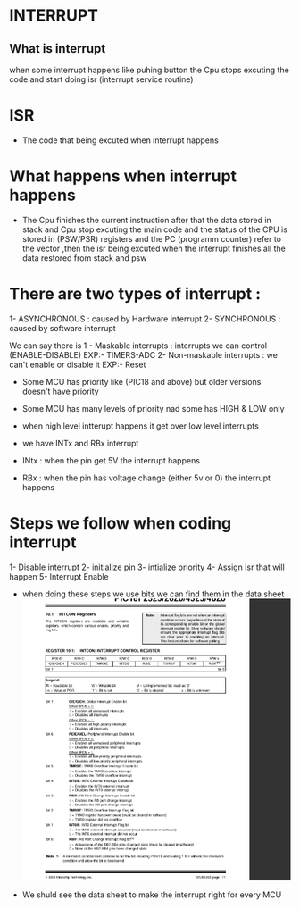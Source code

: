 # INTERRUPT
## What is interrupt
when some interrupt happens like puhing button the Cpu stops excuting the code and start doing isr (interrupt service routine)



# ISR
- The code that being excuted when interrupt happens



# What happens when interrupt happens
- The Cpu finishes the current instruction after that the data stored in stack and Cpu stop excuting the main code
and the status of the CPU is stored in (PSW/PSR) registers and the PC (programm counter) refer to the vector ,then the isr being excuted
when the interrupt finishes all the data restored from stack and psw

# There are two types of interrupt :
1- ASYNCHRONOUS : caused by Hardware interrupt 
2- SYNCHRONOUS : caused by software interrupt


We can say there is 1 - Maskable interrupts : interrupts we can control (ENABLE-DISABLE) EXP:- TIMERS-ADC
2- Non-maskable interrupts : we can't enable or disable it EXP:- Reset


- Some MCU has priority like (PIC18 and above) but older versions doesn't have priority

- Some MCU has many levels of priority nad some has HIGH & LOW only

- when high level intterupt happens it get over low level interrupts

- we have INTx and RBx interrupt 
- INtx : when the pin get 5V the interrupt happens 
- RBx : when the pin has voltage change (either 5v or 0) the interrupt happens

# Steps we follow when coding interrupt
1- Disable interrupt
2- initialize pin
3- intialize priority
4- Assign Isr that will happen
5- Interrupt Enable

- when doing these steps we use bits we can find them in the data sheet
![alt text](image-2.png)

- We shuld see the data sheet to make the interrupt right for every MCU